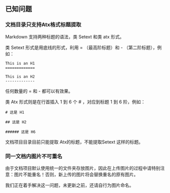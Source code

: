 ## 已知问题

### 文档目录只支持Atx格式标题提取

Markdown 支持两种标题的语法，类 Setext 和类 atx 形式。

类 Setext 形式是用底线的形式，利用 = （最高阶标题）和 - （第二阶标题），例如：

    This is an H1
    =============

    This is an H2
    -------------
任何数量的 = 和 - 都可以有效果。

类 Atx 形式则是在行首插入 1 到 6 个 # ，对应到标题 1 到 6 阶，例如：

    # 这是 H1
    
    ## 这是 H2
    
    ###### 这是 H6

文档项目目录目前只能提取 Atx的标题，不能提取Setext 这样的标题。

### 同一文档内图片不可重名

由于文档项目默认使用统一的文件夹存放图片，因此在上传图片的过程中请特别注意：图片不能重名！否则，新上传的图片将会替换重名的原有图片。

我们正在着手解决这一问题，未更新之前，还请自行为图片命名。